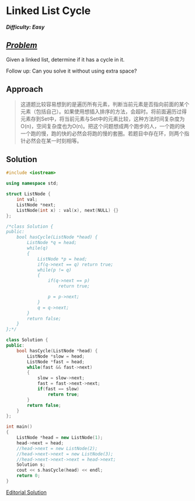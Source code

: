 # Linked List Cycle

_**Difficulty: Easy**_

## _[Problem](https://leetcode.com/problems/linked-list-cycle/#/description)_
Given a linked list, determine if it has a cycle in it.

Follow up:
Can you solve it without using extra space?

## Approach
>这道题比较容易想到的是遍历所有元素，判断当前元素是否指向前面的某个元素（包括自己）。如果使用想插入排序的方法，会超时。将前面遍历过得元素存到Set中，将当前元素与Set中的元素比较，这种方法时间复杂度为O(n)，空间复杂度也为O(n)。把这个问题想成两个跑步的人，一个跑的快一个跑的慢，跑的快的必然会将跑的慢的套圈。若题目中存在环，则两个指针必然会在某一时刻相等。

## Solution
```c++
#include <iostream>

using namespace std;

struct ListNode {
    int val;
    ListNode *next;
    ListNode(int x) : val(x), next(NULL) {}
};

/*class Solution {
public:
    bool hasCycle(ListNode *head) {
        ListNode *q = head;
        while(q)
        {
            ListNode *p = head;
            if(q->next == q) return true;
            while(p != q)
            {
                if(q->next == p)
                    return true;

                p = p->next;
            }
            q = q->next;
        }
        return false;
    }
};*/

class Solution {
public:
    bool hasCycle(ListNode *head) {
        ListNode *slow = head;
        ListNode *fast = head;
        while(fast && fast->next)
        {
            slow = slow->next;
            fast = fast->next->next;
            if(fast == slow)
                return true;
        }
        return false;
    }
};

int main()
{
    ListNode *head = new ListNode(1);
    head->next = head;
    //head->next = new ListNode(2);
    //head->next->next = new ListNode(3);
    //head->next->next->next = head->next;
    Solution s;
    cout << s.hasCycle(head) << endl;
    return 0;
}
```

[Editorial Solution](https://leetcode.com/articles/linked-list-cycle/)